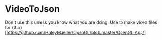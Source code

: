 # VideoToJson
Don't use this unless you know what you are doing.
Use to make video files for (this)[https://github.com/HaleyMueller/OpenGL/blob/master/OpenGL.App/]

